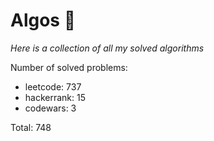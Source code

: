 # Algos 🏯

_Here is a collection of all my solved algorithms_

Number of solved problems:
- leetcode: 737
- hackerrank: 15
- codewars: 3

Total: 748

